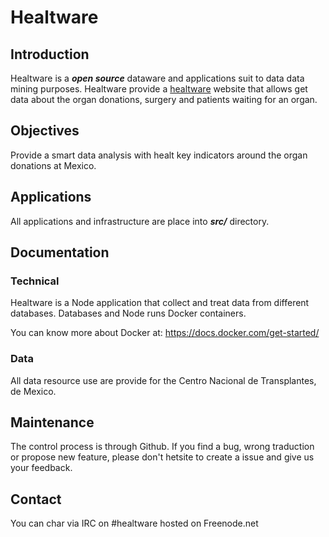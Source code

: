 [healtware]:213.136.87.31

# Healtware

## Introduction
Healtware is a **_open source_** dataware and applications suit to data
data mining purposes.
Healtware provide a [healtware] website that allows get data about the
organ donations, surgery and patients waiting for an organ.

## Objectives
Provide a smart data analysis with healt key indicators
around the organ donations at Mexico.

## Applications
All applications and infrastructure are place into  ***src/*** directory.

## Documentation

### Technical
Healtware is a Node application that collect and treat data
from different databases. Databases and Node runs Docker containers.

You can know more about Docker at:
https://docs.docker.com/get-started/

### Data
All data resource use are provide for the
Centro Nacional de Transplantes, de Mexico.

## Maintenance
The control process is through Github.
If you find a bug, wrong traduction or propose new feature,
please don't hetsite to create a issue and give us your feedback.

## Contact
You can char via IRC on #healtware hosted on Freenode.net
